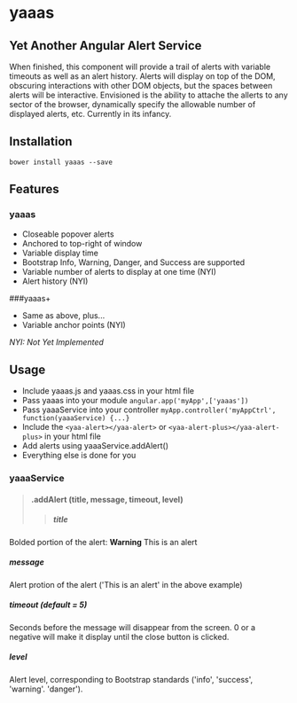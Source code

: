 yaaas
=====

## Yet Another Angular Alert Service

When finished, this component will provide a trail of alerts with variable timeouts as well as an alert history.  Alerts will display on top of the DOM, obscuring interactions with other DOM objects, but the spaces between alerts will be interactive. Envisioned is the ability to attache the allerts to any sector of the browser, dynamically specify the allowable number of displayed alerts, etc.  Currently in its infancy.

## Installation
```bower install yaaas --save```

## Features
### yaaas
* Closeable popover alerts
* Anchored to top-right of window
* Variable display time
* Bootstrap Info, Warning, Danger, and Success are supported
* Variable number of alerts to display at one time (NYI)
* Alert history (NYI)

###yaaas+
* Same as above, plus...
* Variable anchor points (NYI)

*NYI: Not Yet Implemented*

## Usage
* Include yaaas.js and yaaas.css in your html file
* Pass yaaas into your module
`angular.app('myApp',['yaaas'])`
* Pass yaaaService into your controller
`myApp.controller('myAppCtrl', function(yaaaService) {...}`
* Include the `<yaa-alert></yaa-alert>` or `<yaa-alert-plus></yaa-alert-plus>` in your html file
* Add alerts using yaaaService.addAlert()
* Everything else is done for you

### yaaaService
>#### .addAlert (title, message, timeout, level)
>>##### title
Bolded portion of the alert: **Warning** This is an alert
##### message
Alert protion of the alert ('This is an alert' in the above example)
##### timeout (default = 5)
Seconds before the message will disappear from the screen. 0 or a negative will make it display until the close button is clicked.
##### level
Alert level, corresponding to Bootstrap standards ('info', 'success', 'warning'. 'danger').


